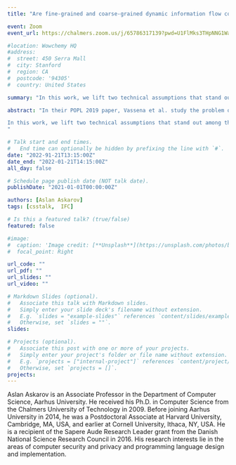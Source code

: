 ```yaml
---
title: "Are fine-grained and coarse-grained dynamic information flow control always equally expressive?"

event: Zoom
event_url: https://chalmers.zoom.us/j/65786317139?pwd=U1FlMks3THpNNG1WaFRJNkJxQXdBQT09

#location: Wowchemy HQ
#address:
#  street: 450 Serra Mall
#  city: Stanford
#  region: CA
#  postcode: '94305'
#  country: United States

summary: "In this work, we lift two technical assumptions that stand out among the details of Vassena et al.’s translation. First, the security property for which the equivalence is formally established is termination-insensitive noninterference. Second, both coarse and fine-grained languages are statically typed in a standard (security unaware) way. We derive a novel 2-labeled fine-grained dynamic IFC system, for which we have not found a semantics-preserving approach that is idiomatically coarse-grained. We conjecture that 2-labeled (and generally n-labeled) fine grained monitors unveil an expressiveness gap between the fine-grained and the coarse-grained approaches to dynamic IFC."

abstract: "In their POPL 2019 paper, Vassena et al. study the problem of expressiveness of fine-grained and coarse-grained techniques for dynamic information flow control. A notable result of that work is the semantics-preserving translation from a language with a fine-grained dynamic IFC system to a language with a coarse-grained dynamic IFC system, meaning that coarse-grained approaches can track information as precisely as fine-grained ones.

In this work, we lift two technical assumptions that stand out among the details of Vassena et al.’s translation. First, the security property for which the equivalence is formally established is termination-insensitive noninterference. Second, both coarse and fine-grained languages are statically typed in a standard (security unaware) way. We derive a novel 2-labeled fine-grained dynamic IFC system, for which we have not found a semantics-preserving approach that is idiomatically coarse-grained. We conjecture that 2-labeled (and generally n-labeled) fine grained monitors unveil an expressiveness gap between the fine-grained and the coarse-grained approaches to dynamic IFC.
"

# Talk start and end times.
#   End time can optionally be hidden by prefixing the line with `#`.
date: "2022-91-21T13:15:00Z"
date_end: "2022-01-21T14:15:00Z"
all_day: false

# Schedule page publish date (NOT talk date).
publishDate: "2021-01-01T00:00:00Z"

authors: [Aslan Askarov]
tags: [csstalk,  IFC]

# Is this a featured talk? (true/false)
featured: false

#image:
#  caption: 'Image credit: [**Unsplash**](https://unsplash.com/photos/bzdhc5b3Bxs)'
#  focal_point: Right

url_code: ""
url_pdf: ""
url_slides: ""
url_video: ""

# Markdown Slides (optional).
#   Associate this talk with Markdown slides.
#   Simply enter your slide deck's filename without extension.
#   E.g. `slides = "example-slides"` references `content/slides/example-slides.md`.
#   Otherwise, set `slides = ""`.
slides:

# Projects (optional).
#   Associate this post with one or more of your projects.
#   Simply enter your project's folder or file name without extension.
#   E.g. `projects = ["internal-project"]` references `content/project/deep-learning/index.md`.
#   Otherwise, set `projects = []`.
projects:
---
```


Aslan Askarov is an Associate Professor in the Department of Computer Science, Aarhus University. He received his Ph.D. in Computer Science from the Chalmers University of Technology in 2009. Before joining Aarhus University in 2014, he was a Postdoctoral Associate at Harvard University, Cambridge, MA, USA, and earlier at Cornell University, Ithaca, NY, USA. He is a recipient of the Sapere Aude Research Leader grant from the Danish National Science Research Council in 2016. His research interests lie in the areas of computer security and privacy and programming language design and implementation.